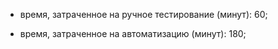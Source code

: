 
- время, затраченное на ручное тестирование (минут): 60;

- время, затраченное на автоматизацию (минут): 180;
